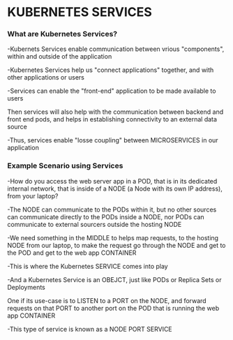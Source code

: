 # KUBERNETES SERVICES


### What are Kubernetes Services?
-Kubernets Services enable communication between vrious "components",
within and outside of the application 

-Kubernetes Services help us "connect applications" together, and with other
applications or users

-Services can enable the "front-end" application to be made available to users

Then services will also help with the communication between backend and front end
pods, and helps in establishing connectivity to an external data source

-Thus, services enable "losse coupling" between MICROSERVICES in our application


### Example Scenario using Services

-How do you access the web server app in a POD, that is in its dedicated internal network, that is inside of a NODE (a Node with its own IP address), from your laptop?

-The NODE can communicate to the PODs within it, but no other sources can
communicate directly to the PODs inside a NODE, nor PODs can communicate to
external sourcers outside the hosting NODE

-We need something in the MIDDLE to helps map requests, to the hosting NODE from our laptop, to make the request go through the NODE and get to the POD and get to the web app CONTAINER

-This is where the Kubernetes SERVICE comes into play

-And a Kubernetes Service is an OBEJCT, just like PODs or Replica Sets or
Deployments

One if its use-case is to LISTEN to a PORT on the NODE, and forward requests
on that PORT to another port on the POD that is running the web app CONTAINER

-This type of service is known as a NODE PORT SERVICE
